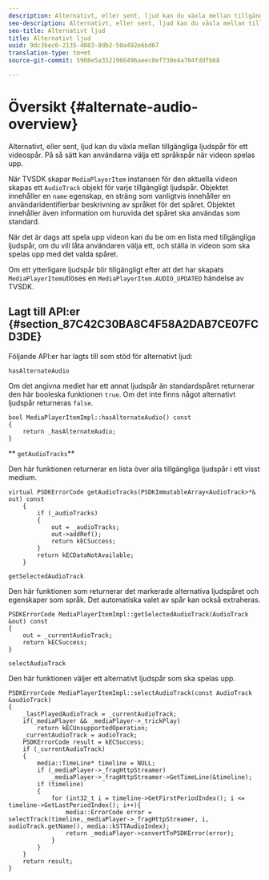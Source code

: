 ```yaml
---
description: Alternativt, eller sent, ljud kan du växla mellan tillgängliga ljudspår för ett videospår. På så sätt kan användarna välja ett språkspår när videon spelas upp.
seo-description: Alternativt, eller sent, ljud kan du växla mellan tillgängliga ljudspår för ett videospår. På så sätt kan användarna välja ett språkspår när videon spelas upp.
seo-title: Alternativt ljud
title: Alternativt ljud
uuid: 9dc3bec6-2135-4083-8db2-50a492e6bd67
translation-type: tm+mt
source-git-commit: 5908e5a3521966496aeec0ef730e4a704fddfb68

---
```



# Översikt {#alternate-audio-overview}

Alternativt, eller sent, ljud kan du växla mellan tillgängliga ljudspår för ett videospår. På så sätt kan användarna välja ett språkspår när videon spelas upp.

<!--<a id="section_E4F9DC28A2944BD08B4190A7F98A8365"></a>-->

När TVSDK skapar `MediaPlayerItem` instansen för den aktuella videon skapas ett `AudioTrack` objekt för varje tillgängligt ljudspår. Objektet innehåller en `name` egenskap, en sträng som vanligtvis innehåller en användaridentifierbar beskrivning av språket för det spåret. Objektet innehåller även information om huruvida det spåret ska användas som standard.

När det är dags att spela upp videon kan du be om en lista med tillgängliga ljudspår, om du vill låta användaren välja ett, och ställa in videon som ska spelas upp med det valda spåret.

Om ett ytterligare ljudspår blir tillgängligt efter att det har skapats `MediaPlayerItem`utlöses en `MediaPlayerItem.AUDIO_UPDATED` händelse av TVSDK.

## Lagt till API:er {#section_87C42C30BA8C4F58A2DAB7CE07FCD3DE}

Följande API:er har lagts till som stöd för alternativt ljud:

`hasAlternateAudio`

Om det angivna mediet har ett annat ljudspår än standardspåret returnerar den här booleska funktionen `true`. Om det inte finns något alternativt ljudspår returneras `false`.

```
bool MediaPlayerItemImpl::hasAlternateAudio() const 
{ 
    return _hasAlternateAudio; 
}
```

** `getAudioTracks`**

Den här funktionen returnerar en lista över alla tillgängliga ljudspår i ett visst medium.

```
virtual PSDKErrorCode getAudioTracks(PSDKImmutableArray<AudioTrack>*& out) const 
    { 
        if (_audioTracks) 
        { 
            out = _audioTracks; 
            out->addRef(); 
            return kECSuccess; 
        } 
        return kECDataNotAvailable; 
    }
```

`getSelectedAudioTrack`

Den här funktionen som returnerar det markerade alternativa ljudspåret och egenskaper som språk. Det automatiska valet av spår kan också extraheras.

```
PSDKErrorCode MediaPlayerItemImpl::getSelectedAudioTrack(AudioTrack &out) const 
{ 
    out = _currentAudioTrack; 
    return kECSuccess; 
}
```

`selectAudioTrack`

Den här funktionen väljer ett alternativt ljudspår som ska spelas upp.

```
PSDKErrorCode MediaPlayerItemImpl::selectAudioTrack(const AudioTrack &audioTrack) 
{ 
    _lastPlayedAudioTrack = _currentAudioTrack; 
    if(_mediaPlayer && _mediaPlayer->_trickPlay) 
        return kECUnsupportedOperation; 
    _currentAudioTrack = audioTrack; 
    PSDKErrorCode result = kECSuccess; 
    if (_currentAudioTrack) 
    { 
        media::TimeLine* timeline = NULL; 
        if (_mediaPlayer->_fragHttpStreamer) 
            _mediaPlayer->_fragHttpStreamer->GetTimeLine(&timeline); 
        if (timeline) 
        { 
            for (int32_t i = timeline->GetFirstPeriodIndex(); i <= timeline->GetLastPeriodIndex(); i++){ 
                media::ErrorCode error = selectTrack(timeline,_mediaPlayer->_fragHttpStreamer, i, audioTrack.getName(), media::kSTTAudioIndex); 
                return _mediaPlayer->convertToPSDKError(error); 
            } 
        } 
    }   
    return result; 
}
```

